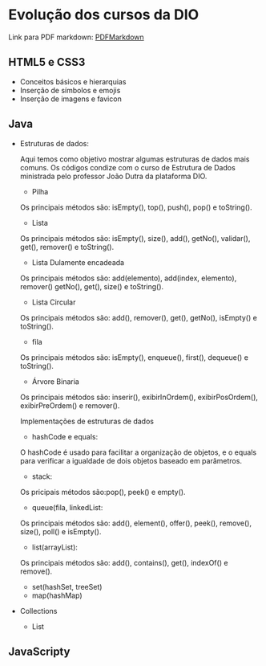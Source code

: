 # Evolução dos cursos da DIO

Link para PDF markdown: [PDFMarkdown](https://github.com/gustavoguanabara/git-github/blob/master/manuais-PDF/guia-markdown.pdf)

## HTML5 e CSS3
* Conceitos básicos e hierarquias
* Inserção de símbolos e emojis
* Inserção de imagens e favicon

## Java
* Estruturas de dados:

	Aqui temos como objetivo mostrar algumas 	estruturas de dados mais comuns. Os códigos condize com o curso de Estrutura de Dados 	ministrada pelo professor João Dutra da 	plataforma DIO.

	* Pilha
	
	Os principais métodos são: isEmpty(), top(), push(), pop() e toString().
	
	* Lista
	
	Os principais métodos são: isEmpty(), size(), add(), getNo(), validar(), get(), remover() e toString().
		
	* Lista Dulamente encadeada
	
	Os principais métodos são: add(elemento), add(index, elemento), remover() getNo(), get(), size() e toString().
		
	* Lista Circular
	
	Os principais métodos são: add(), remover(), get(), getNo(), isEmpty() e toString().
		
	* fila
	
	Os principais métodos são: isEmpty(), enqueue(), first(), dequeue() e toString().
		
	* Árvore Binaria
	
	Os principais métodos são: inserir(), exibirInOrdem(), exibirPosOrdem(), exibirPreOrdem() e remover().

	Implementações de estruturas de dados

	* hashCode e equals:
	
	O hashCode é usado para facilitar a organização de objetos, e o equals para verificar a igualdade de dois objetos baseado em parâmetros.

	* stack:
	
	Os pricipais métodos são:pop(), peek() e empty().
	
	* queue(fila, linkedList:
	
	Os principais métodos são: add(), element(), offer(), peek(), remove(), size(), poll() e isEmpty(). 
	
	* list(arrayList):
	
	Os principais métodos são: add(), contains(), get(), indexOf() e remove().
	
	* set(hashSet, treeSet)
	* map(hashMap)
	
* Collections

	* List

	
## JavaScripty




